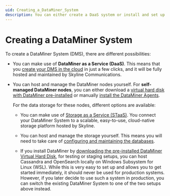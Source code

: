 ```yaml
---
uid: Creating_a_DataMiner_System
description: You can either create a DaaS system or install and set up a self-managed DMS using either STaaS or self-managed storage.
---
```


# Creating a DataMiner System

To create a DataMiner System (DMS), there are different possibilities:

- You can make use of **DataMiner as a Service (DaaS)**. This means that you [create your DMS in the cloud](xref:Creating_a_DMS_in_the_cloud) in just a few clicks, and it will be fully hosted and maintained by Skyline Communications.

- You can host and manage the DataMiner nodes yourself. For **self-managed DataMiner nodes**, you can either download a [virtual hard disk with DataMiner pre-installed](xref:Using_a_pre_installed_DataMiner_Virtual_Hard_Disk) or manually [install the DataMiner Agents](xref:Installing_a_DataMiner_Agent).

  For the data storage for these nodes, different options are available:

  - You can make use of [Storage as a Service (STaaS)](xref:STaaS). You connect your DataMiner System to a scalable, easy-to-use, cloud-native storage platform hosted by Skyline.

  - You can host and manage the storage yourself. This means you will need to take care of [configuring and maintaining the databases](xref:Configuring_dedicated_clustered_storage).

  - If you install DataMiner by [downloading the pre-installed DataMiner Virtual Hard Disk](xref:Using_a_pre_installed_DataMiner_Virtual_Hard_Disk), for testing or staging setups, you can host Cassandra and OpenSearch locally on Windows Subsystem for Linux (WSL). While this is very easy to set up and allows you to get started immediately, it should never be used for production systems. However, if you later decide to use such a system in production, you can switch the existing DataMiner System to one of the two setups above instead.
